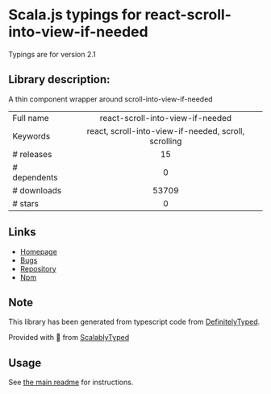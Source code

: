 
# Scala.js typings for react-scroll-into-view-if-needed

Typings are for version 2.1

## Library description:
A thin component wrapper around scroll-into-view-if-needed

|                    |                 |
| ------------------ | :-------------: |
| Full name          | react-scroll-into-view-if-needed |
| Keywords           | react, scroll-into-view-if-needed, scroll, scrolling |
| # releases         | 15 |
| # dependents       | 0 |
| # downloads        | 53709 |
| # stars            | 0 |

## Links
- [Homepage](https://github.com/icd2k3/react-scroll-into-view-if-needed#readme)
- [Bugs](https://github.com/icd2k3/react-scroll-into-view-if-needed/issues)
- [Repository](https://github.com/icd2k3/react-scroll-into-view-if-needed)
- [Npm](https://www.npmjs.com/package/react-scroll-into-view-if-needed)
    


## Note
This library has been generated from typescript code from [DefinitelyTyped](https://definitelytyped.org).

Provided with :purple_heart: from [ScalablyTyped](https://github.com/oyvindberg/ScalablyTyped)

## Usage
See [the main readme](../../readme.md) for instructions.



